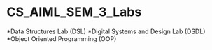 # CS_AIML_SEM_3_Labs
*Data Structures Lab (DSL)
*Digital Systems and Design Lab (DSDL)
*Object Oriented Programming (OOP)

